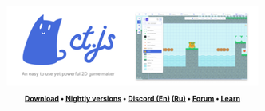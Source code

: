 <p align="center">
  <img src="https://raw.githubusercontent.com/ct-js/ct-js/develop/branding/GithubHeader.png" />
</p>
<p align="center"><b>
  <a href="https://github.com/ct-js/ct-js/releases/latest">Download</a>
  •
  <a href="https://comigo.itch.io/ct-nightly">Nightly versions</a>
  •
  <a href="https://discord.gg/CggbPkb">Discord (En)</a> <a href="https://discord.gg/HGbzZw4Prt">(Ru)</a>
  •
  <a href="https://forum.ctjs.rocks/">Forum</a>
  •
  <a href="https://docs.ctjs.rocks/">Learn</a>
</b></p>
